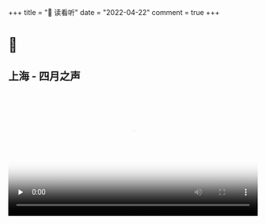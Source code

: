 +++
title = "🎡 读看听"
date = "2022-04-22"
comment = true
+++

# 👀

## 上海 - 四月之声

<video width="100%" id="video" controls="" preload="none" poster="https://i.vimeocdn.com/video/862586401_640x360.jpg">
  <source id="mp4" src="https://video-1255524710.cos.ap-guangzhou.myqcloud.com/1650657820219.mp4" type="video/mp4">
</video>
